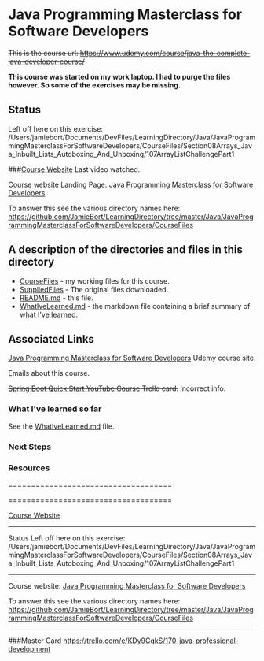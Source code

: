 # Java Programming Masterclass for Software Developers

~~This is the course url: https://www.udemy.com/course/java-the-complete-java-developer-course/~~

**This course was started on my work laptop. I had to purge the files however. So some of the exercises may be missing.**

## Status
Left off here on this exercise: /Users/jamiebort/Documents/DevFiles/LearningDirectory/Java/JavaProgrammingMasterclassForSoftwareDevelopers/CourseFiles/Section08Arrays_Java_Inbuilt_Lists_Autoboxing_And_Unboxing/107ArrayListChallengePart1

###[Course Website](https://www.udemy.com/course/java-the-complete-java-developer-course/learn/lecture/3323790#overview) Last video watched.

Course website Landing Page: [Java Programming Masterclass for Software Developers](https://www.udemy.com/course/java-the-complete-java-developer-course/)


To answer this see the various directory names here: https://github.com/JamieBort/LearningDirectory/tree/master/Java/JavaProgrammingMasterclassForSoftwareDevelopers/CourseFiles

## A description of the directories and files in this directory
* [CourseFiles](https://github.com/JamieBort/LearningDirectory/tree/master/Java/Courses/JavaProgrammingMasterclassForSoftwareDevelopers/CourseFiles) - my working files for this course.
* [SuppliedFiles](https://github.com/JamieBort/LearningDirectory/tree/master/Java/Courses/JavaProgrammingMasterclassForSoftwareDevelopers/SuppliedFiles) - The original files downloaded.
* [README.md](https://github.com/JamieBort/LearningDirectory/blob/master/Java/Courses/JavaProgrammingMasterclassForSoftwareDevelopers/README.md) - this file.
* [WhatIveLearned.md](https://github.com/JamieBort/LearningDirectory/blob/master/Java/Courses/JavaProgrammingMasterclassForSoftwareDevelopers/WhatIveLearned.md) - the markdown file containing a brief summary of what I've learned.

## Associated Links
[Java Programming Masterclass for Software Developers](https://www.udemy.com/course/java-the-complete-java-developer-course/) Udemy course site.

Emails about this course.

~~[Spring Boot Quick Start YouTube Course](https://trello.com/c/KUHSH6SS/462-spring-boot-quick-start-youtube-course) Trello card.~~ Incorrect info.

### What I've learned so far
See the [WhatIveLearned.md](https://github.com/JamieBort/LearningDirectory/blob/master/Java/Courses/JavaProgrammingMasterclassForSoftwareDevelopers/WhatIveLearned.md) file.



### Next Steps

### Resources



====================================

====================================

[Course Website](https://www.udemy.com/course/java-the-complete-java-developer-course/learn/lecture/3323790#overview)

---
Status
Left off here on this exercise: /Users/jamiebort/Documents/DevFiles/LearningDirectory/Java/JavaProgrammingMasterclassForSoftwareDevelopers/CourseFiles/Section08Arrays_Java_Inbuilt_Lists_Autoboxing_And_Unboxing/107ArrayListChallengePart1

---

Course website: [Java Programming Masterclass for Software Developers](https://www.udemy.com/course/java-the-complete-java-developer-course/)

To answer this see the various directory names here: https://github.com/JamieBort/LearningDirectory/tree/master/Java/JavaProgrammingMasterclassForSoftwareDevelopers/CourseFiles

---
###Master Card
https://trello.com/c/KDy9CqkS/170-java-professional-development